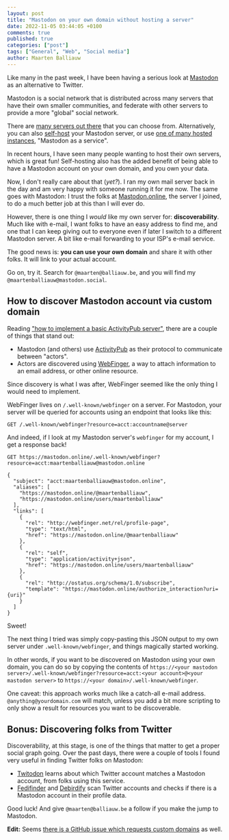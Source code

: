 ```yaml
---
layout: post
title: "Mastodon on your own domain without hosting a server"
date: 2022-11-05 03:44:05 +0100
comments: true
published: true
categories: ["post"]
tags: ["General", "Web", "Social media"]
author: Maarten Balliauw
---
```


Like many in the past week, I have been having a serious look at [Mastodon](https://joinmastodon.org/) as an alternative to Twitter.

Mastodon is a social network that is distributed across many servers that have their own smaller communities, and federate with other servers to provide a more "global" social network.

There are [many servers out there](https://joinmastodon.org/servers) that you can choose from.
Alternatively, you can also [self-host](https://docs.joinmastodon.org/admin/prerequisites/) your Mastodon server, or use [one of many hosted instances](https://joinfediverse.wiki/How_to_host_your_own_Fediverse_instance%3F), "Mastodon as a service".

In recent hours, I have seen many people wanting to host their own servers, which is great fun!
Self-hosting also has the added benefit of being able to have a Mastodon account on your own domain, and you own your data.

Now, I don't really care about that (_yet?_). I ran my own mail server back in the day and am very happy with someone running it for me now.
The same goes with Mastodon: I trust the folks at [Mastodon.online](https://mastodon.online), the server I joined, to do a much better job at this than I will ever do.

However, there is one thing I _would_ like my own server for: **discoverability**.
Much like with e-mail, I want folks to have an easy address to find me, and one that I can keep giving out to everyone even if later I switch to a different Mastodon server.
A bit like e-mail forwarding to your ISP's e-mail service.

The good news is: **you can use your own domain** and share it with other folks. It will link to your actual account.

Go on, try it. Search for `@maarten@balliauw.be`, and you will find my `@maartenballiauw@mastodon.social`.

## How to discover Mastodon account via custom domain

Reading ["how to implement a basic ActivityPub server"](https://blog.joinmastodon.org/2018/06/how-to-implement-a-basic-activitypub-server/),
there are a couple of things that stand out:

* Mastodon (and others) use [ActivityPub](https://activitypub.rocks/) as their protocol to communicate between "actors".
* Actors are discovered using [WebFinger](https://webfinger.net/), a way to attach information to an email address, or other online resource.

Since discovery is what I was after, WebFinger seemed like the only thing I would need to implement.

WebFinger lives on `/.well-known/webfinger` on a server. For Mastodon, your server will be queried for accounts using an endpoint that looks like this:

```http
GET /.well-known/webfinger?resource=acct:accountname@server
```

And indeed, if I look at my Mastodon server's `webfinger` for my account, I get a response back!

```http
GET https://mastodon.online/.well-known/webfinger?resource=acct:maartenballiauw@mastodon.online

{
  "subject": "acct:maartenballiauw@mastodon.online",
  "aliases": [
    "https://mastodon.online/@maartenballiauw",
    "https://mastodon.online/users/maartenballiauw"
  ],
  "links": [
    {
      "rel": "http://webfinger.net/rel/profile-page",
      "type": "text/html",
      "href": "https://mastodon.online/@maartenballiauw"
    },
    {
      "rel": "self",
      "type": "application/activity+json",
      "href": "https://mastodon.online/users/maartenballiauw"
    },
    {
      "rel": "http://ostatus.org/schema/1.0/subscribe",
      "template": "https://mastodon.online/authorize_interaction?uri={uri}"
    }
  ]
}
```

Sweet!

The next thing I tried was simply copy-pasting this JSON output to my own server under `.well-known/webfinger`, and things magically started working.

In other words, if you want to be discovered on Mastodon using your own domain, you can do so by copying the contents of `https://<your mastodon server>/.well-known/webfinger?resource=acct:<your account>@<your mastodon server>` to `https://<your domain>/.well-known/webfinger`.

One caveat: this approach works much like a catch-all e-mail address. `@anything@yourdomain.com` will match, unless you add a bit more scripting to only show a result for resources you want to be discoverable.

## Bonus: Discovering folks from Twitter

Discoverability, at this stage, is one of the things that matter to get a proper social graph going.
Over the past days, there were a couple of tools I found very useful in finding Twitter folks on Mastodon:

* [Twitodon](https://twitodon.com/) learns about which Twitter account matches a Mastodon account, from folks using this service.
* [Fedifinder](https://fedifinder.glitch.me/) and [Debirdify](https://pruvisto.org/debirdify/) scan Twitter accounts and checks if there is a Mastodon account in their profile data.

Good luck! And give `@maarten@balliauw.be` a follow if you make the jump to Mastodon.

**Edit:** Seems [there is a GitHub issue which requests custom domains](https://github.com/mastodon/mastodon/issues/2668) as well.